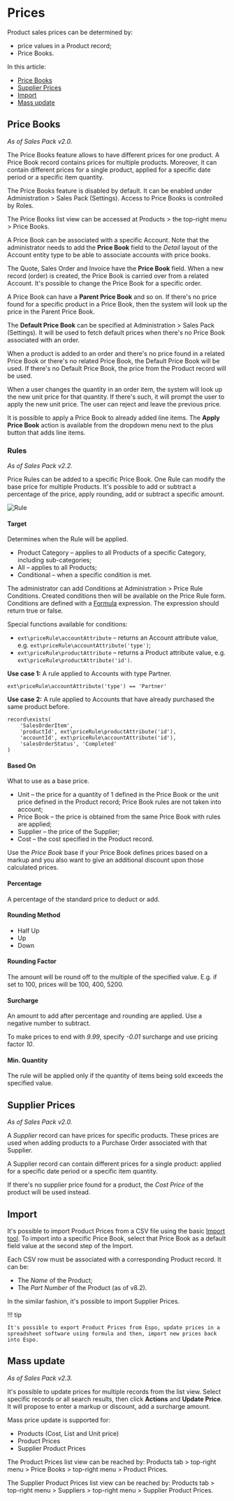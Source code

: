 # Prices

Product sales prices can be determined by:

* price values in a Product record;
* Price Books.

In this article:

* [Price Books](#price-books)
* [Supplier Prices](#supplier-prices)
* [Import](#import)
* [Mass update](#mass-update)

## Price Books

*As of Sales Pack v2.0.*

The Price Books feature allows to have different prices for one product. A Price Book record contains prices for multiple products. Moreover, it can contain different prices for a single product, applied for a specific date period or a specific item quantity.

The Price Books feature is disabled by default. It can be enabled under Administration > Sales Pack (Settings). Access to Price Books is controlled by Roles.

The Price Books list view can be accessed at Products > the top-right menu > Price Books.

A Price Book can be associated with a specific Account. Note that the administrator needs to add the **Price Book** field to the *Detail* layout of the Account entity type to be able to associate accounts with price books.

The Quote, Sales Order and Invoice have the **Price Book** field. When a new record (order) is created, the Price Book is carried over from a related Account. It's possible to change the Price Book for a specific order.

A Price Book can have a **Parent Price Book** and so on. If there's no price found for a specific product in a Price Book, then the system will look up the price in the Parent Price Book.

The **Default Price Book** can be specified at Administration > Sales Pack (Settings). It will be used to fetch default prices when there's no Price Book associated with an order.

When a product is added to an order and there's no price found in a related Price Book or there's no related Price Book, the Default Price Book will be used. If there's no Default Price Book, the price from the Product record will be used.

When a user changes the quantity in an order item, the system will look up the new unit price for that quantity. If there's such, it will prompt the user to apply the new unit price. The user can reject and leave the previous price.

It is possible to apply a Price Book to already added line items. The **Apply Price Book** action is available from the dropdown menu next to the plus button that adds line items.

### Rules

*As of Sales Pack v2.2.*

Price Rules can be added to a specific Price Book. One Rule can modify the base price for multiple Products. It's possible to add or subtract a percentage of the price, apply rounding, add or subtract a specific amount.

![Rule](https://raw.githubusercontent.com/espocrm/documentation/master/docs/_static/images/extensions/sales-pack/price-rule.png)

#### Target

Determines when the Rule will be applied.

* Product Category – applies to all Products of a specific Category, including sub-categories;
* All – applies to all Products;
* Conditional – when a specific condition is met.

The administrator can add Conditions at Administration > Price Rule Conditions. Created conditions then will be available on the Price Rule form. Conditions are defined with a [Formula](../../administration/formula.md) expression. The expression should return true or false.

Special functions available for conditions:

* `ext\priceRule\accountAttribute` – returns an Account attribute value, e.g. `ext\priceRule\accountAttribute('type')`;
* `ext\priceRule\productAttribute` – returns a Product attribute value, e.g. `ext\priceRule\productAttribute('id')`.

**Use case 1:** A rule applied to Accounts with type Partner.

```
ext\priceRule\accountAttribute('type') == 'Partner'
```

**Use case 2:** A rule applied to Accounts that have already purchased the same product before.

```
record\exists(
    'SalesOrderItem',
    'productId', ext\priceRule\productAttribute('id'),
    'accountId', ext\priceRule\accountAttribute('id'),
    'salesOrderStatus', 'Completed' 
)
```

#### Based On

What to use as a base price.

* Unit – the price for a quantity of 1 defined in the Price Book or the unit price defined in the Product record; Price Book rules are not taken into account;
* Price Book – the price is obtained from the same Price Book with rules are applied;
* Supplier – the price of the Supplier;
* Cost – the cost specified in the Product record.

Use the *Price Book* base if your Price Book defines prices based on a markup and you also want to give an additional discount upon those calculated prices.

#### Percentage

A percentage of the standard price to deduct or add.

#### Rounding Method

* Half Up
* Up
* Down

#### Rounding Factor

The amount will be round off to the multiple of the specified value. E.g. if set to 100, prices will be 100, 400, 5200.

#### Surcharge

An amount to add after percentage and rounding are applied. Use a negative number to subtract.

To make prices to end with *9.99*, specify *-0.01* surcharge and use pricing factor *10*.

#### Min. Quantity

The rule will be applied only if the quantity of items being sold exceeds the specified value.

## Supplier Prices

*As of Sales Pack v2.0.*

A *Supplier* record can have prices for specific products. These prices are used when adding products to a Purchase Order associated with that Supplier.

A Supplier record can contain different prices for a single product: applied for a specific date period or a specific item quantity.

If there's no supplier price found for a product, the *Cost Price* of the product will be used instead.

## Import

It's possible to import Product Prices from a CSV file using the basic [Import tool](../../administration/import.md). To import into a specific Price Book, select that Price Book as a default field value at the second step of the Import.

Each CSV row must be associated with a corresponding Product record. It can be:

* The *Name* of the Product;
* The *Part Number* of the Product (as of v8.2).

In the similar fashion, it's possible to import Supplier Prices.

!!! tip

    It's possible to export Product Prices from Espo, update prices in a spreadsheet software using formula and then, import new prices back into Espo.

## Mass update

*As of Sales Pack v2.3.*

It's possible to update prices for multiple records from the list view. Select specific records or all search results, then click **Actions** and **Update Price**. It will propose to enter a markup or discount, add a surcharge amount.

Mass price update is supported for:

* Products (Cost, List and Unit price)
* Product Prices
* Supplier Product Prices

The Product Prices list view can be reached by: Products tab > top-right menu > Price Books > top-right menu > Product Prices.

The Supplier Product Prices list view can be reached by: Products tab > top-right menu > Suppliers > top-right menu > Supplier Product Prices.
